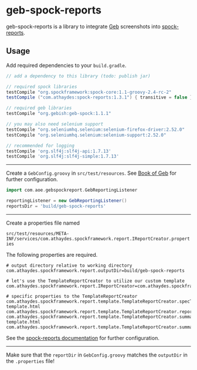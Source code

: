 # geb-spock-reports

geb-spock-reports is a library to integrate [Geb](http://gebish.org/) screenshots into [spock-reports](https://github.com/renatoathaydes/spock-reports).
  
## Usage

Add required dependencies to your `build.gradle`.

```groovy
// add a dependency to this library (todo: publish jar)

// required spock libraries
testCompile "org.spockframework:spock-core:1.1-groovy-2.4-rc-2"
testCompile ("com.athaydes:spock-reports:1.3.1") { transitive = false }

// required geb libraries
testCompile "org.gebish:geb-spock:1.1.1"

// you may also need selenium support
testCompile "org.seleniumhq.selenium:selenium-firefox-driver:2.52.0"
testCompile "org.seleniumhq.selenium:selenium-support:2.52.0"

// recommended for logging
testCompile 'org.slf4j:slf4j-api:1.7.13'
testCompile 'org.slf4j:slf4j-simple:1.7.13'
```

---

Create a `GebConfig.groovy` in `src/test/resources`.
See [Book of Geb](http://gebish.org/manual/current/#configuration) for further configuration.

```groovy
import com.aoe.gebspockreport.GebReportingListener

reportingListener = new GebReportingListener()
reportsDir = 'build/geb-spock-reports'
```

---

Create a properties file named 

`src/test/resources/META-INF/services/com.athaydes.spockframework.report.IReportCreator.properties`


The following properties are required.

```properties
# output directory relative to working directory
com.athaydes.spockframework.report.outputDir=build/geb-spock-reports

# let's use the TemplateReportCreator to utilize our custom template
com.athaydes.spockframework.report.IReportCreator=com.athaydes.spockframework.report.template.TemplateReportCreator

# specific properties to the TemplateReportCreator
com.athaydes.spockframework.report.template.TemplateReportCreator.specTemplateFile=/templates/spec-template.html
com.athaydes.spockframework.report.template.TemplateReportCreator.reportFileExtension=html
com.athaydes.spockframework.report.template.TemplateReportCreator.summaryTemplateFile=/templates/summary-template.html
com.athaydes.spockframework.report.template.TemplateReportCreator.summaryFileName=index.html
```

See the [spock-reports documentation](https://github.com/renatoathaydes/spock-reports#customizing-the-reports) for further configuration.

---

Make sure that the `reportDir` in `GebConfig.groovy` matches the `outputDir` in the `.properties` file!
